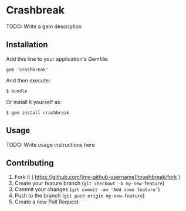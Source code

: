 # Crashbreak

TODO: Write a gem description

## Installation

Add this line to your application's Gemfile:

    gem 'crashbreak'

And then execute:

    $ bundle

Or install it yourself as:

    $ gem install crashbreak

## Usage

TODO: Write usage instructions here

## Contributing

1. Fork it ( https://github.com/[my-github-username]/crashbreak/fork )
2. Create your feature branch (`git checkout -b my-new-feature`)
3. Commit your changes (`git commit -am 'Add some feature'`)
4. Push to the branch (`git push origin my-new-feature`)
5. Create a new Pull Request
